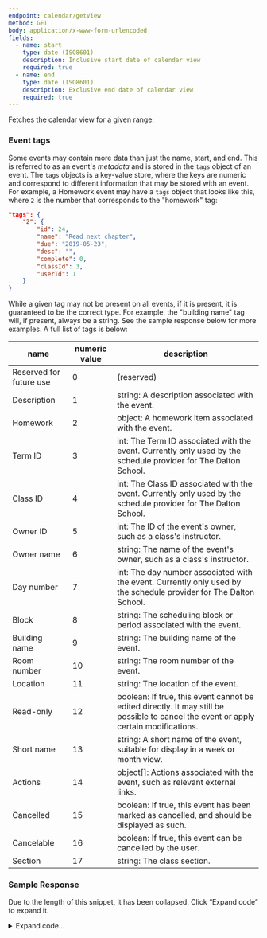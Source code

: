 ```yaml
---
endpoint: calendar/getView
method: GET
body: application/x-www-form-urlencoded
fields: 
  - name: start
    type: date (ISO8601)
    description: Inclusive start date of calendar view
    required: true
  - name: end
    type: date (ISO8601)
    description: Exclusive end date of calendar view
    required: true
---
```


Fetches the calendar view for a given range.

### Event tags
Some events may contain more data than just the name, start, and end. This is referred to as an event's _metadata_ and is stored in the `tags` object of an event. The `tags` objects is a key-value store, where the keys are numeric and correspond to different information that may be stored with an event. For example, a Homework event may have a `tags` object that looks like this, where `2` is the number that corresponds to the "homework" tag:

```json
"tags": {
	"2": {
		"id": 24,
		"name": "Read next chapter",
		"due": "2019-05-23",
		"desc": "",
		"complete": 0,
		"classId": 3,
		"userId": 1
	}
}
```

While a given tag may not be present on all events, if it is present, it is guaranteed to be the correct type. For example, the "building name" tag will, if present, always be a string. See the sample response below for more examples. A full list of tags is below:

| name | numeric value | description |
| ---- | ------------- | ----------- |
| Reserved for future use | 0 | (reserved) |
| Description | 1 | string: A description associated with the event. |
| Homework | 2 | object: A homework item associated with the event. |
| Term ID | 3 | int: The Term ID associated with the event. Currently only used by the schedule provider for The Dalton School. |
| Class ID | 4 | int: The Class ID associated with the event. Currently only used by the schedule provider for The Dalton School. |
| Owner ID | 5 | int: The ID of the event's owner, such as a class's instructor. |
| Owner name | 6 | string: The name of the event's owner, such as a class's instructor. |
| Day number | 7 | int: The day number associated with the event. Currently only used by the schedule provider for The Dalton School. |
| Block | 8 | string: The scheduling block or period associated with the event. |
| Building name | 9 | string: The building name of the event. |
| Room number | 10 | string: The room number of the event. |
| Location | 11 | string: The location of the event. |
| Read-only | 12 | boolean: If true, this event cannot be edited directly. It may still be possible to cancel the event or apply certain modifications. |
| Short name | 13 | string: A short name of the event, suitable for display in a week or month view. |
| Actions | 14 | object[]: Actions associated with the event, such as relevant external links. |
| Cancelled | 15 | boolean: If true, this event has been marked as cancelled, and should be displayed as such. |
| Cancelable | 16 | boolean: If true, this event can be cancelled by the user. |
| Section | 17 | string: The class section. |

### Sample Response
Due to the length of this snippet, it has been collapsed. Click “Expand code” to expand it.

<details>
<summary>Expand code...</summary>

<pre><code class="json">
{
  "status": "ok",
  "view": {
    "providers": [
      {
        "name": "The Dalton School Schedule"
      }
    ],
    "days": [
      {
        "day": "2019-03-11",
        "announcements": [],
        "events": [
          {
            "id": 1689,
            "name": "Computer Science",
            "start": 1552329000,
            "end": 1552331700,
            "recurRule": null,
            "tags": {
              "3": 97372,
              "4": 108697389,
              "5": 1320694,
              "6": "Sample Teacher",
              "7": 1,
              "8": "G",
              "9": "108 E. 89th St.",
              "10": "502"
            },
            "source": 0,
            "userId": 1
          }
        ]
      },
      {
        "day": "2019-03-12",
        "announcements": [],
        "events": [
          {
            "id": 1665,
            "name": "Physics",
            "start": 1552399800,
            "end": 1552405500,
            "recurRule": null,
            "tags": {
              "3": 97372,
              "4": 108471973,
              "5": 586292,
              "6": "Sample Teacher",
              "7": 2,
              "8": "H",
              "9": "108 E. 89th St.",
              "10": "1205"
            },
            "source": 0,
            "userId": 1
          }
        ]
      },
      {
        "day": "2019-03-13",
        "announcements": [],
        "events": [
          {
            "id": 1691,
            "name": "Math",
            "start": 1552492200,
            "end": 1552494900,
            "recurRule": null,
            "tags": {
              "3": 97372,
              "4": 108644631,
              "5": 586462,
              "6": "Sample Teacher",
              "7": 3,
              "8": "I",
              "9": "108 E. 89th St.",
              "10": "503"
            },
            "source": 0,
            "userId": 1
          }
        ]
      },
      {
        "day": "2019-03-14",
        "announcements": [],
        "events": [
          {
            "id": 1697,
            "name": "Robotics",
            "start": 1552572600,
            "end": 1552575300,
            "recurRule": null,
            "tags": {
              "3": 97372,
              "4": 108472048,
              "5": 3313989,
              "6": "Sample Teacher",
              "7": 4,
              "8": "D",
              "9": "108 E. 89th St.",
              "10": "502"
            },
            "source": 0,
            "userId": 1
          }
        ]
      },
      {
        "day": "2019-03-15",
        "announcements": [
          {
            "id": -1,
            "date": "2019-03-15",
            "text": "Friday 4",
            "grade": -1,
            "type": 0
          }
        ],
        "events": [
          {
            "id": 1702,
            "name": "History",
            "start": 1552651800,
            "end": 1552654500,
            "recurRule": null,
            "tags": {
              "3": 97372,
              "4": 108569265,
              "5": 4791732,
              "6": "Sample Teacher",
              "7": 8,
              "8": "C",
              "9": "108 E. 89th St.",
              "10": "350"
            },
            "source": 0,
            "userId": 1
          }
        ]
      },
      {
        "day": "2019-03-16",
        "announcements": [
          {
            "id": 127,
            "date": "2019-03-16",
            "text": "Start of Spring Recess",
            "grade": 0,
            "type": 2
          }
        ],
        "events": [
          {
            "id": 8,
            "name": "Some important event",
            "start": 1552761900,
            "end": 1552763700,
            "recurRule": null,
            "tags": {
              "1": ""
            },
            "source": -1,
            "userId": 1
          },
          {
            "id": 1,
            "name": "Read next chapter",
            "start": 1552756500,
            "end": 1552759200,
            "recurRule": null,
            "tags": {
              "2": {
                "id": 24,
                "name": "Read next chapter",
                "due": "2019-05-23",
                "desc": "",
                "complete": 0,
                "classId": 3,
                "userId": 1
              }
            },
            "source": -1,
            "userId": 1
          }
        ]
      },
      {
        "day": "2019-03-17",
        "announcements": [
          {
            "id": 127,
            "date": "2019-03-17",
            "text": "Spring Recess",
            "grade": 0,
            "type": 2
          }
        ],
        "events": []
      }
    ]
  }
}
</pre></code></details>
